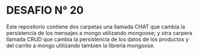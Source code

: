 # DESAFIO N° 20

Este repositorio contiene dos carpetas una llamada CHAT que cambia la persistencia de los mensajes a mongo utilizando mongoose; y otra carpera llamada CRUD que cambia la persistencia de los datos de los productos y del carrito a mongo utilizando tambien la libreria mongoose. 

